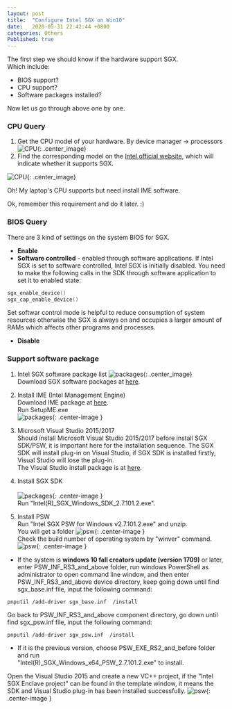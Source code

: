 ```yaml
---
layout: post
title:  "Configure Intel SGX on Win10"
date:   2020-05-31 22:42:44 +0800
categories: Others
Published: true
---
```

The first step we should know if the hardware support SGX.<br>
Which include:
+ BIOS support?
+ CPU support?
+ Software packages installed?

Now let us go through above one by one.

### CPU Query 
1. Get the CPU model of your hardware.
   By device manager -> processors 
![CPU]({{site.baseurl}}/assets/image/others-sgx-01.PNG){: .center_image}<br>
2. Find the corresponding model on the [Intel official website](https://ark.intel.com/content/www/us/en/ark/products/88185/intel-core-i5-6400-processor-6m-cache-up-to-3-30-ghz.html), which will indicate whether it supports SGX.

![CPU]({{site.baseurl}}/assets/image/others-sgx-02.PNG){: .center_image}<br>

Oh! My laptop's CPU supports but need install IME software.

Ok, remember this requirement and do it later. :)

### BIOS Query

There are 3 kind of settings on the system BIOS for SGX.

+ **Enable**
+ **Software controlled** - enabled through software applications. If Intel SGX is set to software controlled, Intel SGX is initially disabled. You need to make the following calls in the SDK through software application to set it to enabled state:
```c
sgx_enable_device()
sgx_cap_enable_device()
```
Set softwar control mode is helpful to reduce consumption of system resources otherwise the SGX is always on and occupies a larger amount of RAMs which affects other programs and processes.
+ **Disable** 

### Support software package

1. Intel SGX software package list 
![packages]({{site.baseurl}}/assets/image/others-sgx-03.PNG){: .center_image}<br>
Download SGX software packages at [here](https://software.intel.com/content/www/us/en/develop/topics/software-guard-extensions/sdk.html).

2. Install IME (Intel Management Engine)<br>
Download IME package at [here](https://downloadcenter.intel.com/download/29352/Intel-Management-Engine-Interface-Driver-NUC8v7PN-NUC8v5PN).<br>
Run SetupME.exe<br>
![packages]({{site.baseurl}}/assets/image/others-sgx-09.PNG){: .center-image }<br>
3. Microsoft Visual Studio 2015/2017<br>
Should install Microsoft Visual Studio 2015/2017 before install SGX SDK/PSW, it is important here for the installation sequence. The SGX SDK will install plug-in on Visual Studio, if SGX SDK is installed firstly, Visual Studio will lose the plug-in.<br>
The Visual Studio install package is at [here](https://visualstudio.microsoft.com/vs/older-downloads/).<br>
  
4. Install SGX SDK<br><br>
![packages]({{site.baseurl}}/assets/image/others-sgx-10.PNG){: .center-image }<br>
Run "Intel(R)_SGX_Windows_SDK_2.7.101.2.exe".

5. Install PSW<br>
Run "Intel SGX PSW for Windows v2.7.101.2.exe" and unzip.<br>
You will get a folder
![psw]({{site.baseurl}}/assets/image/others-sgx-05.PNG){: .center-image }<br>
Check the build number of operating system by "winver" command.<br>
![psw]({{site.baseurl}}/assets/image/others-sgx-08.PNG){: .center-image }<br>

+ If the system is **windows 10 fall creators update (version 1709)** or later, enter PSW_INF_RS3_and_above folder, run windows PowerShell as administrator to open command line window, and then enter PSW_INF_RS3_and_above device directory, keep going down until find sgx_base.inf file, input the following command:<br>
```
pnputil /add-driver sgx_base.inf  /install
```
Go back to PSW_INF_RS3_and_above component directory, go down until find sgx_psw.inf file, input the following command:<br>
```
pnputil /add-driver sgx_psw.inf  /install
```

+ If it is the previous version, choose PSW_EXE_RS2_and_before folder and run<br>
"Intel(R)_SGX_Windows_x64_PSW_2.7.101.2.exe" to install. 

Open the Visual Studio 2015 and create a new VC++ project, if the "Intel SGX Enclave project" can be found in the template window, it means the SDK and Visual Studio plug-in has been installed successfully.
![psw]({{site.baseurl}}/assets/image/others-sgx-11.PNG){: .center-image }

